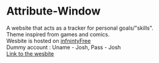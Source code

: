 # Attribute-Window
A website that acts as a tracker for personal goals/"skills".<br/> Theme inspired from games and comics.<br/>
Wesbite is hosted on [infnintyFree](https://www.infinityfree.com)<br/>
Dummy account : Uname - Josh, Pass - Josh <br/>
[Link to the wesbite](https://attributewindow.42web.io/index.html)
